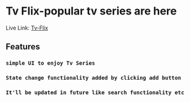 # Tv Flix-popular tv series are here

Live Link: [Tv-Flix](https://tv-flix.netlify.app/)

## Features


### `simple UI to enjoy Tv Series`

### `State change functionality added by clicking add button`

### `It'll be updated in future like search functionality etc`
